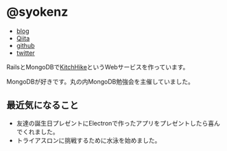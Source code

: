 # @syokenz

- [blog](http://shoken.hatenablog.jp/)
- [Qiita](http://qiita.com/syokenz)
- [github](https://github.com/syokenz)
- [twitter](https://twitter.com/syokenz)

RailsとMongoDBで[KitchHike](https://kitchhike.com)というWebサービスを作っています。

MongoDBが好きです。丸の内MongoDB勉強会を主催していました。

## 最近気になること

* 友達の誕生日プレゼントにElectronで作ったアプリをプレゼントしたら喜んでくれました。
* トライアスロンに挑戦するために水泳を始めました。
